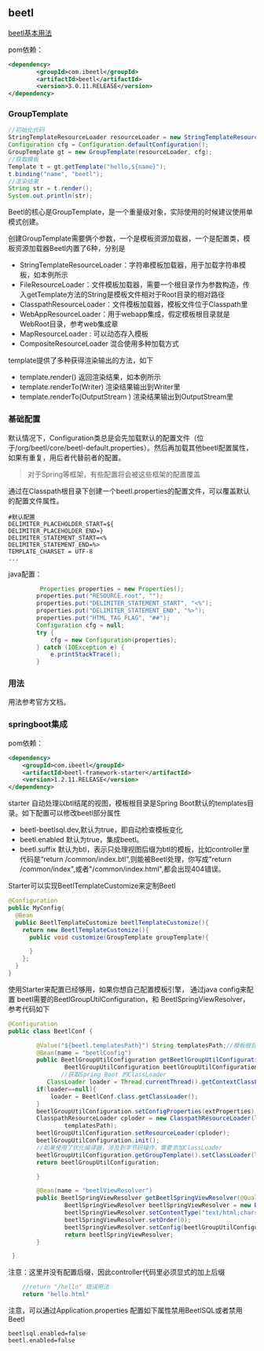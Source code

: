 ## beetl

[beetl基本用法](http://ibeetl.com/guide/#/beetl/basic)

pom依赖：

```xml
<dependency>
        <groupId>com.ibeetl</groupId>
        <artifactId>beetl</artifactId>
        <version>3.0.11.RELEASE</version>
</dependency>
```

### GroupTemplate

```java
//初始化代码
StringTemplateResourceLoader resourceLoader = new StringTemplateResourceLoader();
Configuration cfg = Configuration.defaultConfiguration();
GroupTemplate gt = new GroupTemplate(resourceLoader, cfg);
//获取模板
Template t = gt.getTemplate("hello,${name}");
t.binding("name", "beetl");
//渲染结果
String str = t.render();
System.out.println(str);
```

Beetl的核心是GroupTemplate，是一个重量级对象，实际使用的时候建议使用单模式创建。

创建GroupTemplate需要俩个参数，一个是模板资源加载器，一个是配置类，模板资源加载器Beetl内置了6种，分别是

- StringTemplateResourceLoader：字符串模板加载器，用于加载字符串模板，如本例所示
- FileResourceLoader：文件模板加载器，需要一个根目录作为参数构造，传入getTemplate方法的String是模板文件相对于Root目录的相对路径
- ClasspathResourceLoader：文件模板加载器，模板文件位于Classpath里
- WebAppResourceLoader：用于webapp集成，假定模板根目录就是WebRoot目录，参考web集成章
- MapResourceLoader : 可以动态存入模板
- CompositeResourceLoader 混合使用多种加载方式

template提供了多种获得渲染输出的方法，如下

- template.render() 返回渲染结果，如本例所示
- template.renderTo(Writer) 渲染结果输出到Writer里
- template.renderTo(OutputStream ) 渲染结果输出到OutputStream里

### 基础配置

默认情况下，Configuration类总是会先加载默认的配置文件（位于/org/beetl/core/beetl-default.properties）。然后再加载其他beetl配置属性，如果有重复，用后者代替前者的配置。

> 对于Spring等框架，有些配置将会被这些框架的配置覆盖

通过在Classpath根目录下创建一个beetl.properties的配置文件，可以覆盖默认的配置文件属性。

```properties
#默认配置
DELIMITER_PLACEHOLDER_START=${
DELIMITER_PLACEHOLDER_END=}
DELIMITER_STATEMENT_START=<%
DELIMITER_STATEMENT_END=%>
TEMPLATE_CHARSET = UTF-8
...
```

java配置：

```java
         Properties properties = new Properties();
        properties.put("RESOURCE.root", "");
        properties.put("DELIMITER_STATEMENT_START", "<%");
        properties.put("DELIMITER_STATEMENT_END", "%>");
        properties.put("HTML_TAG_FLAG", "##");
        Configuration cfg = null;
        try {
            cfg = new Configuration(properties);
        } catch (IOException e) {
            e.printStackTrace();
        }
```

### 用法

用法参考官方文档。

### springboot集成

pom依赖：

```xml
<dependency>
    <groupId>com.ibeetl</groupId>
    <artifactId>beetl-framework-starter</artifactId>
    <version>1.2.11.RELEASE</version>
</dependency>
```

starter 自动处理以btl结尾的视图，模板根目录是Spring Boot默认的templates目录。如下配置可以修改beetl部分属性

- beetl-beetlsql.dev,默认为true，即自动检查模板变化
- beetl.enabled 默认为true，集成beetl。
- beetl.suffix 默认为btl，表示只处理视图后缀为btl的模板，比如controller里代码是“return /common/index.btl”,则能被Beetl处理，你写成"return /common/index",或者"/common/index.html",都会出现404错误。

Starter可以实现BeetlTemplateCustomize来定制Beetl

```java
@Configuration
public MyConfig{
  @Bean
  public BeetlTemplateCustomize beetlTemplateCustomize(){
    return new BeetlTemplateCustomize(){
      public void customize(GroupTemplate groupTemplate){

      }
    };
  }
}
```

使用Starter来配置已经够用，如果你想自己配置模板引擎， 通过java config来配置 beetl需要的BeetlGroupUtilConfiguration，和 BeetlSpringViewResolver，参考代码如下

```java
@Configuration
public class BeetlConf {

        @Value("${beetl.templatesPath}") String templatesPath;//模板根目录 ，比如 "templates"
        @Bean(name = "beetlConfig")
        public BeetlGroupUtilConfiguration getBeetlGroupUtilConfiguration() {
                BeetlGroupUtilConfiguration beetlGroupUtilConfiguration = new BeetlGroupUtilConfiguration();
               //获取Spring Boot 的ClassLoader
           ClassLoader loader = Thread.currentThread().getContextClassLoader();
        if(loader==null){
            loader = BeetlConf.class.getClassLoader();
        }
        beetlGroupUtilConfiguration.setConfigProperties(extProperties);//额外的配置，可以覆盖默认配置，一般不需要
        ClasspathResourceLoader cploder = new ClasspathResourceLoader(loader,
                templatesPath);
        beetlGroupUtilConfiguration.setResourceLoader(cploder);
        beetlGroupUtilConfiguration.init();
        //如果使用了优化编译器，涉及到字节码操作，需要添加ClassLoader
        beetlGroupUtilConfiguration.getGroupTemplate().setClassLoader(loader);
        return beetlGroupUtilConfiguration;

        }

        @Bean(name = "beetlViewResolver")
        public BeetlSpringViewResolver getBeetlSpringViewResolver(@Qualifier("beetlConfig") BeetlGroupUtilConfiguration beetlGroupUtilConfiguration) {
                BeetlSpringViewResolver beetlSpringViewResolver = new BeetlSpringViewResolver();
                beetlSpringViewResolver.setContentType("text/html;charset=UTF-8");
                beetlSpringViewResolver.setOrder(0);
                beetlSpringViewResolver.setConfig(beetlGroupUtilConfiguration);
                return beetlSpringViewResolver;
        }

 }
```

注意：这里并没有配置后缀，因此controller代码里必须显式的加上后缀

```java
    //return "/hello" 错误用法
    return "hello.html" 
```

注意，可以通过Application.properties 配置如下属性禁用BeetlSQL或者禁用Beetl

```properties
beetlsql.enabled=false
beetl.enabled=false
```



